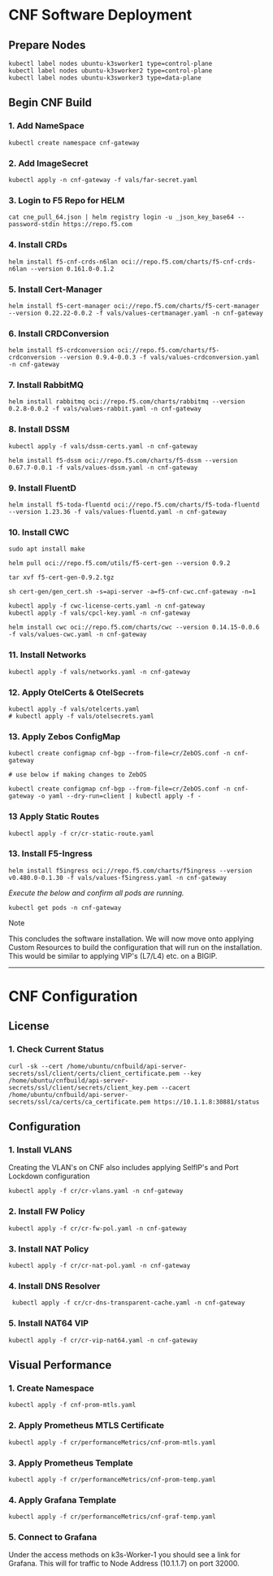 # CNF Software Deployment

## Prepare Nodes

```shell
kubectl label nodes ubuntu-k3sworker1 type=control-plane
kubectl label nodes ubuntu-k3sworker2 type=control-plane
kubectl label nodes ubuntu-k3sworker3 type=data-plane
```

## Begin CNF Build

### 1. Add NameSpace

```shell
kubectl create namespace cnf-gateway
```

### 2. Add ImageSecret

```shell
kubectl apply -n cnf-gateway -f vals/far-secret.yaml
```

### 3. Login to F5 Repo for HELM

```shell
cat cne_pull_64.json | helm registry login -u _json_key_base64 --password-stdin https://repo.f5.com
```

### 4. Install CRDs

```shell
helm install f5-cnf-crds-n6lan oci://repo.f5.com/charts/f5-cnf-crds-n6lan --version 0.161.0-0.1.2
```

### 5. Install Cert-Manager

```shell
helm install f5-cert-manager oci://repo.f5.com/charts/f5-cert-manager --version 0.22.22-0.0.2 -f vals/values-certmanager.yaml -n cnf-gateway
```

### 6. Install CRDConversion

```shell
helm install f5-crdconversion oci://repo.f5.com/charts/f5-crdconversion --version 0.9.4-0.0.3 -f vals/values-crdconversion.yaml -n cnf-gateway
```

### 7. Install RabbitMQ

```shell
helm install rabbitmq oci://repo.f5.com/charts/rabbitmq --version 0.2.8-0.0.2 -f vals/values-rabbit.yaml -n cnf-gateway
```

### 8. Install DSSM

```shell
kubectl apply -f vals/dssm-certs.yaml -n cnf-gateway

helm install f5-dssm oci://repo.f5.com/charts/f5-dssm --version 0.67.7-0.0.1 -f vals/values-dssm.yaml -n cnf-gateway
```

### 9. Install FluentD

```shell
helm install f5-toda-fluentd oci://repo.f5.com/charts/f5-toda-fluentd --version 1.23.36 -f vals/values-fluentd.yaml -n cnf-gateway
```

### 10. Install CWC

```shell
sudo apt install make

helm pull oci://repo.f5.com/utils/f5-cert-gen --version 0.9.2

tar xvf f5-cert-gen-0.9.2.tgz

sh cert-gen/gen_cert.sh -s=api-server -a=f5-cnf-cwc.cnf-gateway -n=1

kubectl apply -f cwc-license-certs.yaml -n cnf-gateway
kubectl apply -f vals/cpcl-key.yaml -n cnf-gateway

helm install cwc oci://repo.f5.com/charts/cwc --version 0.14.15-0.0.6 -f vals/values-cwc.yaml -n cnf-gateway

```

### 11. Install Networks

```shell
kubectl apply -f vals/networks.yaml -n cnf-gateway
```

### 12. Apply OtelCerts & OtelSecrets

```shell
kubectl apply -f vals/otelcerts.yaml
# kubectl apply -f vals/otelsecrets.yaml
```

### 13. Apply Zebos ConfigMap

```shell
kubectl create configmap cnf-bgp --from-file=cr/ZebOS.conf -n cnf-gateway

# use below if making changes to ZebOS

kubectl create configmap cnf-bgp --from-file=cr/ZebOS.conf -n cnf-gateway -o yaml --dry-run=client | kubectl apply -f -
```

### 13 Apply Static Routes

```shell
kubectl apply -f cr/cr-static-route.yaml
```

### 13. Install F5-Ingress

```shell
helm install f5ingress oci://repo.f5.com/charts/f5ingress --version v0.480.0-0.1.30 -f vals/values-f5ingress.yaml -n cnf-gateway
```

_Execute the below and confirm all pods are running._

```shell
kubectl get pods -n cnf-gateway
```

> [!NOTE]
> This concludes the software installation.
> We will now move onto applying Custom Resources to build the configuration that will run on the installation. This would be similar to applying VIP's (L7/L4) etc. on a BIGIP.

---

# CNF Configuration

## License

### 1. Check Current Status

```shell
curl -sk --cert /home/ubuntu/cnfbuild/api-server-secrets/ssl/client/certs/client_certificate.pem --key /home/ubuntu/cnfbuild/api-server-secrets/ssl/client/secrets/client_key.pem --cacert /home/ubuntu/cnfbuild/api-server-secrets/ssl/ca/certs/ca_certificate.pem https://10.1.1.8:30881/status
```

## Configuration

### 1. Install VLANS

Creating the VLAN's on CNF also includes applying SelfIP's and Port Lockdown configuration

```shell
kubectl apply -f cr/cr-vlans.yaml -n cnf-gateway
```

### 2. Install FW Policy

```shell
kubectl apply -f cr/cr-fw-pol.yaml -n cnf-gateway
```

### 3. Install NAT Policy

```shell
kubectl apply -f cr/cr-nat-pol.yaml -n cnf-gateway
```

### 4. Install DNS Resolver

```shell
 kubectl apply -f cr/cr-dns-transparent-cache.yaml -n cnf-gateway
```

### 5. Install NAT64 VIP

```shell
kubectl apply -f cr/cr-vip-nat64.yaml -n cnf-gateway
```

## Visual Performance

### 1. Create Namespace

```shell
kubectl apply -f cnf-prom-mtls.yaml
```

### 2. Apply Prometheus MTLS Certificate

```shell
kubectl apply -f cr/performanceMetrics/cnf-prom-mtls.yaml
```

### 3. Apply Prometheus Template

```shell
kubectl apply -f cr/performanceMetrics/cnf-prom-temp.yaml
```

### 4. Apply Grafana Template

```shell
kubectl apply -f cr/performanceMetrics/cnf-graf-temp.yaml
```

### 5. Connect to Grafana

Under the access methods on k3s-Worker-1 you should see a link for Grafana. This will for traffic to Node Address (10.1.1.7) on port 32000.
